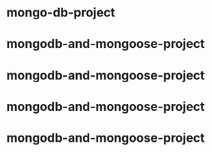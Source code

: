 # mongo-db-project
# mongodb-and-mongoose-project
# mongodb-and-mongoose-project
# mongodb-and-mongoose-project
# mongodb-and-mongoose-project
